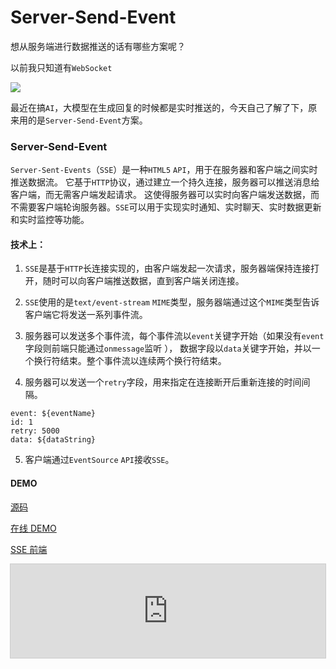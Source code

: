 # Server-Send-Event

想从服务端进行数据推送的话有哪些方案呢？

以前我只知道有`WebSocket`

![](https://6.z.wiki/autoupload/20230706/1u0z.580X1302-image.png)

最近在搞`AI`，大模型在生成回复的时候都是实时推送的，今天自己了解了下，原来用的是`Server-Send-Event`方案。

### Server-Send-Event

`Server-Sent-Events`（`SSE`）是一种`HTML5` `API`，用于在服务器和客户端之间实时推送数据流。
它基于`HTTP`协议，通过建立一个持久连接，服务器可以推送消息给客户端，而无需客户端发起请求。
这使得服务器可以实时向客户端发送数据，而不需要客户端轮询服务器。`SSE`可以用于实现实时通知、实时聊天、实时数据更新和实时监控等功能。

#### 技术上：

1. `SSE`是基于`HTTP`长连接实现的，由客户端发起一次请求，服务器端保持连接打开，随时可以向客户端推送数据，直到客户端关闭连接。

2. `SSE`使用的是`text/event-stream` `MIME`类型，服务器端通过这个`MIME`类型告诉客户端它将发送一系列事件流。

3. 服务器可以发送多个事件流，每个事件流以`event`关键字开始（如果没有`event`字段则前端只能通过`onmessage`监听 ），
数据字段以`data`关键字开始，并以一个换行符结束。整个事件流以连续两个换行符结束。

4. 服务器可以发送一个`retry`字段，用来指定在连接断开后重新连接的时间间隔。

```
event: ${eventName}
id: 1
retry: 5000
data: ${dataString}

```

5. 客户端通过`EventSource` `API`接收`SSE`。


#### DEMO

[源码](https://github.com/yihuaxiang/koa-sse)

[在线 DEMO](https://playground.z.wiki/sse)

[SSE 前端](https://z.wiki/jsbin/roqepikolu)

<iframe style="width: 100%; border: none; outline: 1px #ccc solid;" src="https://z.wiki/jsbin/roqepikolu" />


#### PHP 代码

```php
date_default_timezone_set("America/New_York");
header("Cache-Control: no-store");
header("Content-Type: text/event-stream");

$counter = rand(1, 10);
while (true) {
  // Every second, send a "ping" event.
  echo "event: ping\n";
  $curDate = date(DATE_ISO8601);
  echo 'data: {"time": "' . $curDate . '"}';
  echo "\n\n";
  // Send a simple message at random intervals.
  $counter--;
  if (!$counter) {
    echo 'data: This is a message at time ' . $curDate . "\n\n";
    $counter = rand(1, 10);
  }
  ob_end_flush();
  flush();
  // Break the loop if the client aborted the connection (closed the page)
  if (connection_aborted()) break;
  sleep(1);
}
```


#### 参考

1. [Server-sent events](https://developer.mozilla.org/zh-CN/docs/Web/API/Server-sent_events/Using_server-sent_events)
2. [EventSource](https://developer.mozilla.org/zh-CN/docs/Web/API/EventSource)
3. [Server-Sent Events: пример использования](https://habr.com/ru/articles/519982/)
